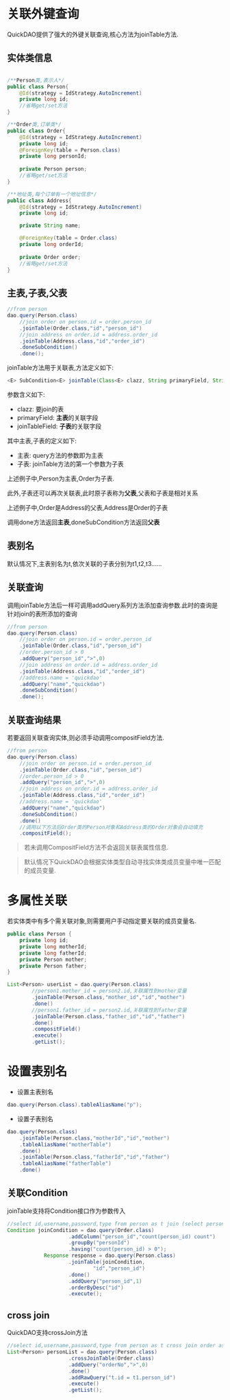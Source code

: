# 关联外键查询

QuickDAO提供了强大的外键关联查询,核心方法为joinTable方法.

## 实体类信息

```java

/**Person类,表示人*/
public class Person{
    @Id(strategy = IdStrategy.AutoIncrement)
    private long id;
    //省略get/set方法
}

/**Order类,订单类*/
public class Order{
    @Id(strategy = IdStrategy.AutoIncrement)
    private long id;
    @ForeignKey(table = Person.class)
    private long personId;
    
    private Person person;
    //省略get/set方法
}

/**地址类,每个订单有一个地址信息*/
public class Address{
    @Id(strategy = IdStrategy.AutoIncrement)
    private long id;

    private String name;

    @ForeignKey(table = Order.class)
    private long orderId;
    
    private Order order;
    //省略get/set方法
}
```

## 主表,子表,父表

```java
//from person
dao.query(Person.class)
    //join order on person.id = order.person_id 
    .joinTable(Order.class,"id","person_id")
    //join address on order.id = address.order_id
    .joinTable(Address.class,"id","order_id")
    .doneSubCondition()
    .done();
```

joinTable方法用于关联表,方法定义如下:
```java
<E> SubCondition<E> joinTable(Class<E> clazz, String primaryField, String joinTableField);
```

参数含义如下:

* clazz: 要join的表
* primaryField: **主表**的关联字段
* joinTableField: **子表**的关联字段

其中主表,子表的定义如下:

* 主表: query方法的参数即为主表
* 子表: joinTable方法的第一个参数为子表

上述例子中,Person为主表,Order为子表.

此外,子表还可以再次关联表,此时原子表称为**父表**,父表和子表是相对关系

上述例子中,Order是Address的父表,Address是Order的子表

调用done方法返回**主表**,doneSubCondition方法返回**父表**

## 表别名

默认情况下,主表别名为t,依次关联的子表分别为t1,t2,t3......

## 关联查询

调用joinTable方法后一样可调用addQuery系列方法添加查询参数.此时的查询是针对join的表所添加的查询

```java
//from person
dao.query(Person.class)
    //join order on person.id = order.person_id 
    .joinTable(Order.class,"id","person_id")
    //order.person_id > 0
    .addQuery("person_id",">",0)
    //join address on order.id = address.order_id
    .joinTable(Address.class,"id","order_id")
    //address.name = 'quickdao'
    .addQuery("name","quickdao")
    .doneSubCondition()
    .done();
```

## 关联查询结果

若要返回关联查询实体,则必须手动调用compositField方法.

```java
//from person
dao.query(Person.class)
    //join order on person.id = order.person_id 
    .joinTable(Order.class,"id","person_id")
    //order.person_id > 0
    .addQuery("person_id",">",0)
    //join address on order.id = address.order_id
    .joinTable(Address.class,"id","order_id")
    //address.name = 'quickdao'
    .addQuery("name","quickdao")
    .doneSubCondition()
    .done()
    //调用以下方法后Order类的Person对象和Address类的Order对象会自动填充
    .compositField();
```

> 若未调用CompositField方法不会返回关联表属性信息.

> 默认情况下QuickDAO会根据实体类型自动寻找实体类成员变量中唯一匹配的成员变量.

# 多属性关联

若实体类中有多个需关联对象,则需要用户手动指定要关联的成员变量名.

```java
public class Person {
    private long id;
    private long motherId;
    private long fatherId;
    private Person mother;
    private Person father;
}
```

```java
List<Person> userList = dao.query(Person.class)
        //person1.mother_id = person2.id,关联属性到mother变量
        .joinTable(Person.class,"mother_id","id","mother")
        .done()
        //person1.father_id = person2.id,关联属性到father变量
        .joinTable(Person.class,"father_id","id","father")
        .done()
        .compositField()
        .execute()
        .getList();
```
# 设置表别名

* 设置主表别名

```java
dao.query(Person.class).tableAliasName("p");
```

* 设置子表别名

```java
dao.query(Person.class)
    .joinTable(Person.class,"motherId","id","mother")
    .tableAliasName("motherTable")
    .done()
    .joinTable(Person.class,"fatherId","id","father")
    .tableAliasName("fatherTable")
    .done()
```

## 关联Condition

joinTable支持将Condition接口作为参数传入
```java
//select id,username,password,type from person as t join (select person_id,count(person_id) count from `order` group by person_id having count(person_id) > 0) t1 on t.id = t1.person_id where t.person_id = 1 order by t.id desc
Condition joinCondition = dao.query(Order.class)
                    .addColumn("person_id","count(person_id) count")
                    .groupBy("personId")
                    .having("count(person_id) > 0");
            Response response = dao.query(Person.class)
                    .joinTable(joinCondition,
                            "id","person_id")
                    .done()
                    .addQuery("person_id",1)
                    .orderByDesc("id")
                    .execute();
```

## cross join

QuickDAO支持crossJoin方法

```java
//select id,username,password,type from person as t cross join order as t1 where t.id =t1.person_id and t1.order_no > 0
List<Person> personList = dao.query(Person.class)
                    .crossJoinTable(Order.class)
                    .addQuery("orderNo",">",0)
                    .done()
                    .addRawQuery("t.id = t1.person_id")
                    .execute()
                    .getList();
```
